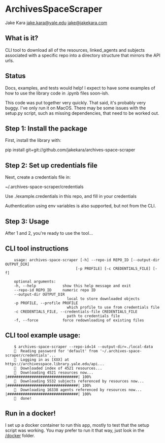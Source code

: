 # ArchivesSpaceScraper

Jake Kara jake.kara@yale.edu jake@jakekara.com

## What is it?

CLI tool to download all of the resources, linked_agents and subjects associated
with a specific repo into a directory structure that mirrors the API urls.

## Status

Docs, examples, and tests would help! I expect to have some examples of how to
use the library code in .ipynb files soon-ish.

This code was put together very quickly. That said, it's probably very buggy.
I've only run it on MacOS. There may be some issues with the setup.py script,
such as missing dependencies, that need to be worked out.

## Step 1: Install the package

First, install the library with:

pip install git+git://github.com/jakekara/archives-space-scraper

## Step 2: Set up credentials file

Next, create a credentials file in:

~/.archives-space-scraper/credentials

Use ./example.credentials in this repo, and fill in your credentials

Authentication using env variables is also supported, but not from the CLI.

## Step 3: Usage

After 1 and 2, you're ready to use the tool...

## CLI tool instructions

        usage: archives-space-scraper [-h] --repo-id REPO_ID [--output-dir OUTPUT_DIR]
                                    [-p PROFILE] [-c CREDENTIALS_FILE] [-f]

        optional arguments:
        -h, --help            show this help message and exit
        --repo-id REPO_ID     numeric repo ID
        --output-dir OUTPUT_DIR
                                local to store downloaded objects
        -p PROFILE, --profile PROFILE
                                which profile to use from credentials file
        -c CREDENTIALS_FILE, --credentials-file CREDENTIALS_FILE
                                path to credentials file
        -f, --force           force redownloading of existing files


## CLI tool example usage:

        $ archives-space-scraper --repo-id=14 --output-dir=./local-data
        🔑  Reading password for 'default' from '~/.archives-space-scraper/credentials'...
        🔐  Logging in as [XXX] at https://archivesspace.library.yale.edu/api...
        📇  Downloaded index of 4521 resources...
        📜  Downloading 4521 resources now... |################################| 100%
        📜  Downloading 5532 subjects referenced by resources now... |################################| 100%
        📜  Downloading 16338 agents referenced by resources now... |################################| 100%
        🌈  done!

## Run in a docker!

I set up a docker container to run this app, mostly to test that the setup script was working. You may prefer to run it that way, just look in the [/docker](/docker) folder.
